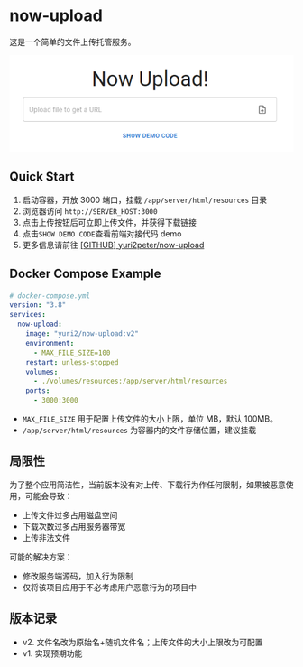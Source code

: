 # now-upload

这是一个简单的文件上传托管服务。

![app.png](https://raw.githubusercontent.com/yuri2peter/now-upload/main/docs/assets/app.png)

## Quick Start

1. 启动容器，开放 3000 端口，挂载 `/app/server/html/resources` 目录
2. 浏览器访问 `http://SERVER_HOST:3000`
3. 点击上传按钮后可立即上传文件，并获得下载链接
4. 点击`SHOW DEMO CODE`查看前端对接代码 demo
5. 更多信息请前往 [[GITHUB] yuri2peter/now-upload](https://github.com/yuri2peter/now-upload)

## Docker Compose Example

```yml
# docker-compose.yml
version: "3.8"
services:
  now-upload:
    image: "yuri2/now-upload:v2"
    environment:
      - MAX_FILE_SIZE=100
    restart: unless-stopped
    volumes:
      - ./volumes/resources:/app/server/html/resources
    ports:
      - 3000:3000
```

- `MAX_FILE_SIZE` 用于配置上传文件的大小上限，单位 MB，默认 100MB。
- `/app/server/html/resources` 为容器内的文件存储位置，建议挂载

## 局限性

为了整个应用简洁性，当前版本没有对上传、下载行为作任何限制，如果被恶意使用，可能会导致：

- 上传文件过多占用磁盘空间
- 下载次数过多占用服务器带宽
- 上传非法文件

可能的解决方案：

- 修改服务端源码，加入行为限制
- 仅将该项目应用于不必考虑用户恶意行为的项目中

## 版本记录

- v2. 文件名改为原始名+随机文件名；上传文件的大小上限改为可配置
- v1. 实现预期功能
